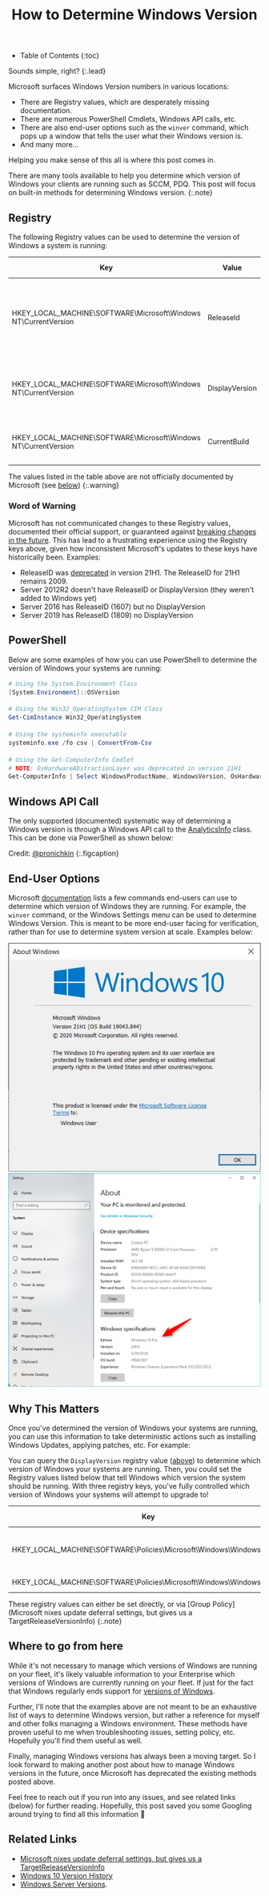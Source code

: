 ﻿---
layout: post
title: How to Determine Windows Version
image: /assets/img/blog/windowskeyboard.jpg
description: >
  So how does one determine the version of Windows running across an enterprise environment?
tags: [devops, tips, windows, registry]
---

- Table of Contents
{:toc}

Sounds simple, right?
{:.lead}

Microsoft surfaces Windows Version numbers in various locations:

- There are Registry values, which are desperately missing
documentation.
- There are numerous PowerShell Cmdlets, Windows API calls, etc.
- There are also end-user options such as the `winver` command, which pops up a
window that tells the user what their Windows version is.
- And many more...

Helping you make sense of this all is where this post comes in.

There are many tools available to help you determine which version of Windows
your clients are running such as SCCM, PDQ. This post will focus on built-in
methods for determining Windows version.
{:.note}

## Registry

The following Registry values can be used to determine the version of Windows a
system is running:

| Key                                                             | Value          | Data Example | Explanation                           |
| --------------------------------------------------------------- | -------------- | ------------ | ------------------------------------- |
| HKEY_LOCAL_MACHINE\SOFTWARE\Microsoft\Windows NT\CurrentVersion | ReleaseId      | 2009         | Version number integer (as a string). Added in version 1803, Deprecated with 21H1   |
| HKEY_LOCAL_MACHINE\SOFTWARE\Microsoft\Windows NT\CurrentVersion | DisplayVersion | 20H2         | Version codename mixed string. Added in version 1803. |
| HKEY_LOCAL_MACHINE\SOFTWARE\Microsoft\Windows NT\CurrentVersion | CurrentBuild   | 19042        | Version build number, used by winver.exe.                                     |

The values listed in the table above are not officially documented by Microsoft
(see [below](#word-of-warning))
{:.warning}

### Word of Warning

Microsoft has not communicated changes to these Registry values, documented
their official support, or guaranteed against
[breaking changes in the future](https://twitter.com/bytenerd/status/1395072885249564672).
This has lead to a frustrating experience using the Registry keys above, given how inconsistent Microsoft's updates to these keys have historically been. Examples:

- ReleaseID was
  [deprecated](https://twitter.com/bytenerd/status/1395071115072966656) in
  version 21H1. The ReleaseID for 21H1 remains 2009.
- Server 2012R2 doesn't have ReleaseID or DisplayVersion (they weren't added to
  Windows yet)
- Server 2016 has ReleaseID (1607) but no DisplayVersion
- Server 2019 has ReleaseID (1809) no DisplayVersion

## PowerShell

Below are some examples of how you can use PowerShell to determine the version
of Windows your systems are running:

```powershell
# Using the System.Environment Class
[System.Environment]::OSVersion

# Using the Win32_OperatingSystem CIM Class
Get-CimInstance Win32_OperatingSystem

# Using the systeminfo executable
systeminfo.exe /fo csv | ConvertFrom-Csv

# Using the Get-ComputerInfo Cmdlet
# NOTE: OsHardwareAbstractionLayer was deprecated in version 21H1
Get-ComputerInfo | Select WindowsProductName, WindowsVersion, OsHardwareAbstractionLayer
```

## Windows API Call

The only supported (documented) systematic way of determining a Windows version
is through a Windows API call to the
[AnalyticsInfo](https://docs.microsoft.com/en-us/uwp/api/windows.system.profile.analyticsinfo?view=winrt-20348)
class. This can be done via PowerShell as shown below:

<script src="https://gist.github.com/pronichkin/9d5caaf86329c3098e2a9f23d0c07bdd.js"> </script>
Credit: [@pronichkin](https://twitter.com/Pronichkin)
{:.figcaption}

## End-User Options

Microsoft
[documentation](https://support.microsoft.com/en-us/windows/which-version-of-windows-operating-system-am-i-running-628bec99-476a-2c13-5296-9dd081cdd808)
lists a few commands end-users can use to determine which version of Windows
they are running. For example, the `winver` command, or the Windows Settings
menu can be used to determine Windows Version. This is meant to be more end-user
facing for verification, rather than for use to determine system version at
scale. Examples below:

![winver](../../assets/img/blog/winver.jpg)
![winversettings](../../assets/img/blog/winversettings.png)

## Why This Matters

Once you've determined the version of Windows your systems are running, you can
use this information to take deterministic actions such as installing Windows
Updates, applying patches, etc. For example:

You can query the `DisplayVersion` registry value ([above](#registry)) to
determine which version of Windows your systems are running. Then, you could set
the Registry values listed below that tell Windows which version the system
should be running. With three registry keys, you've fully controlled which
version of Windows your systems will attempt to upgrade to!

| Key                                                                  | Value                    | Data Example | Explanation                                                                          |
| -------------------------------------------------------------------- | ------------------------ | ------------ | ------------------------------------------------------------------------------------ |
| HKEY_LOCAL_MACHINE\SOFTWARE\Policies\Microsoft\Windows\WindowsUpdate | TargetReleaseVersion     | 1            | Setting this to one enables Feature Upgrades to the TargetReleaseVersionInfo version |
| HKEY_LOCAL_MACHINE\SOFTWARE\Policies\Microsoft\Windows\WindowsUpdate | TargetReleaseVersionInfo | 20H2         | The target version of the system                                                     |

These registry values can either be set directly, or via [Group Policy](Microsoft nixes update deferral settings, but gives us a TargetReleaseVersionInfo)
{:.note}

## Where to go from here

While it's not necessary to manage which versions of Windows are running on your
fleet, it's likely valuable information to your Enterprise which versions of
Windows are currently running on your fleet. If just for the fact that Windows
regularly ends support for
[versions of Windows](https://docs.microsoft.com/en-us/lifecycle/products/windows-10-enterprise-and-education).

Further, I'll note that the examples above are not meant to be an exhaustive
list of ways to determine Windows version, but rather a reference for myself and
other folks managing a Windows environment. These methods have proven useful to me when troubleshooting issues, setting policy, etc. Hopefully you'll find
them useful as well.

Finally, managing Windows versions has always been a moving target. So I look
forward to making another post about how to manage Windows versions in the
future, once Microsoft has deprecated the existing methods posted above.

Feel free to reach out if you run into any issues, and see related links (below)
for further reading. Hopefully, this post saved you some Googling around trying
to find all this information 🔎

## Related Links

- [Microsoft nixes update deferral settings, but gives us a TargetReleaseVersionInfo](https://www.computerworld.com/article/3564158/microsoft-nixes-update-deferral-settings-but-gives-us-a-targetreleaseversioninfo.html)
- [Windows 10 Version History](https://en.wikipedia.org/wiki/Windows_10_version_history)
- [Windows Server Versions](https://en.wikipedia.org/wiki/List_of_Microsoft_Windows_versions).
